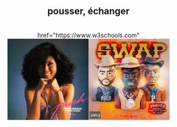<div align="center">
  <h2>pousser, échanger</h2>
  <br>
  href="https://www.w3schools.com"
  <img src=https://github.com/barondugroove/push_swap/blob/main/srcs/pushswap.png width="75%">
</div>
